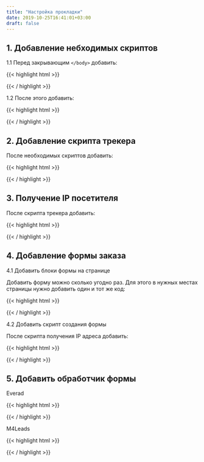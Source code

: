 ```yaml
---
title: "Настройка прокладки"
date: 2019-10-25T16:41:01+03:00
draft: false
---
```


## 1. Добавление небходимых скриптов
1.1 Перед закрывающим `</body>` добавить:

{{< highlight html >}}
<!-- НЕОБХОДИМЫЕ СКРИПТЫ -->
<script src="https://cdnjs.cloudflare.com/ajax/libs/jquery/3.4.1/jquery.min.js" integrity="sha256-CSXorXvZcTkaix6Yvo6HppcZGetbYMGWSFlBw8HfCJo=" crossorigin="anonymous"></script>
<script src="https://cdnjs.cloudflare.com/ajax/libs/js-url/2.5.3/url.min.js"></script>
<script src="https://cdnjs.cloudflare.com/ajax/libs/js-cookie/2.2.1/js.cookie.min.js"></script>
{{< / highlight >}}

1.2 После этого добавить:

{{< highlight html >}}
<!-- ЗАПИСЬ ПИКСЕЛЯ В COOKIES -->
<script>
	$(function() {
		if (url('?pixel')) Cookies.set('pixel', url('?pixel'), {expires: 30});
	});
</script>
{{< / highlight >}}


## 2. Добавление скрипта трекера

После необходимых скриптов добавить:

{{< highlight html >}}
<!-- DOLPHIN ТРЕКЕР -->
<script src="https://beta.dolphin.ru.com/js/tracker.min.js"></script>
{{< / highlight >}}

## 3. Получение IP посетителя

После скрипта трекера добавить:

{{< highlight html >}}
<!-- ПОЛУЧЕНИЕ IP ПОСЕТИТЕЛЯ -->
<script>
    $.getJSON("http://gd.geobytes.com/GetCityDetails?callback=?",function(t){window.ip=t.geobytesremoteip});
</script>
{{< / highlight >}}

## 4. Добавление формы заказа

4.1 Добавить блоки формы на странице

Добавить форму можно сколько угодно раз. Для этого в нужных местах страницы нужно добавить один и тот же код:

{{< highlight html >}}
<div class="prelander-form"></div>
{{< / highlight >}}

4.2 Добавить скрипт создания формы

После скрипта получения IP адреса добавить:

{{< highlight html >}}
<!-- СОЗДАНИЕ ФОРМ -->
<script>
    $(function () {
        $.ajax('https://beta.dolphin.ru.com/widgets/prelander-form.php', {
            method: 'post',
            data: {
                offer_name: 'НАЗВАНИЕ ОФФЕРА',
                price: 196,
                currency: 'руб'
            },
            success: function(formHtml) {
                $('div.prelander-form').each(function(i, div) {
                    $(div).html( formHtml );
                });
                $.getScript('https://beta.dolphin.ru.com/widgets/prelander-form-countdown.js');
                $('head').append('<link rel="stylesheet" href="https://beta.dolphin.ru.com/widgets/prelander-form.css" type="text/css" />');
            }
        })
    });
</script>
{{< / highlight >}}

## 5. Добавить обработчик формы

Everad

{{< highlight html >}}
<!-- ИНТЕГРАЦИЯ С ПП -->
<script>
    $(function () {
        $('form').submit(function (e) {
			
			form = this;
			e.preventDefault();
			
			button = $(this).find('button[type="submit"]');
			buttonText = $(button).text();
			$(button).text('Обработка...');
			
            data = {
                fullName: $(this).find('input[name="name"]').val(),
                campaign_id: 906780	,
                ip: window.ip,
                phone: $(this).find('input[name="phone"]').val(),
                country_code: 'RU',
                click_id: Cookies.get('click_id')
			};
			
			console.log(data);
			
            $.ajax('https://beta.dolphin.ru.com/everad.php', {
                method: 'post',
                data: data,
                success: function (r) {
                    $(button).text(buttonText);
                    location.href = 'thanks.html';
                }
            })
        });
    })
</script>
{{< / highlight >}}

M4Leads

{{< highlight html >}}
<!-- ИНТЕГРАЦИЯ С ПП -->
<script>
	$(function () {
		$('form').submit(function (e) {
			form = this;
			e.preventDefault();

			button = $(this).find('button[type="submit"]');
			buttonText = $(button).text();
			$(button).text('Обработка...');

			data = {
				fullName: $(this).find('input[name="name"]').val(),
				offerId: 322,
				phone: $(this).find('input[name="phone"]').val(),
				partnerId: 293895,
				'access-token': '71c437d5bf75a76ff5d89c24b567f047',
				country: 'KZ',
				price: 0,
				sub_id: ['dolphin', Cookies.get('click_id')]
			};

			console.log(data);
			
			$.ajax('https://api.m4leads.com/order/add', {
				method: 'get',
				data: data,
				success: function (r) {
					$(button).text(buttonText);
					location.href = 'thanks.html';
				}
			})
		});
	})
</script>
{{< / highlight >}}